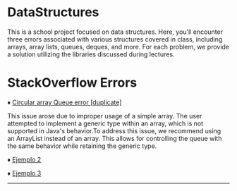 # DataStructures

This is a school project focused on data structures. Here, you'll encounter three errors associated with various structures covered in class, including arrays, array lists, queues, deques, and more. For each problem, we provide a solution utilizing the libraries discussed during lectures.

# StackOverflow Errors
:diamonds: [Circular array Queue error [duplicate]](https://stackoverflow.com/questions/19758685/circular-array-queue-error)

This issue arose due to improper usage of a simple array. The user attempted to implement a generic type within an array, which is not supported in Java's behavior.To address this issue, we recommend using an ArrayList instead of an array. This allows for controlling the queue with the same behavior while retaining the generic type.

:diamonds: [Ejemplo 2]()

:diamonds: [Ejemplo 3]()

---